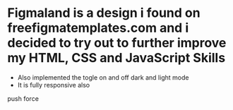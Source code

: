 # Figmaland is a design i found on freefigmatemplates.com and i decided to try out to further improve my HTML, CSS and JavaScript Skills

* Also implemented the togle on and off dark and light mode
* It is fully responsive also 



push force 
